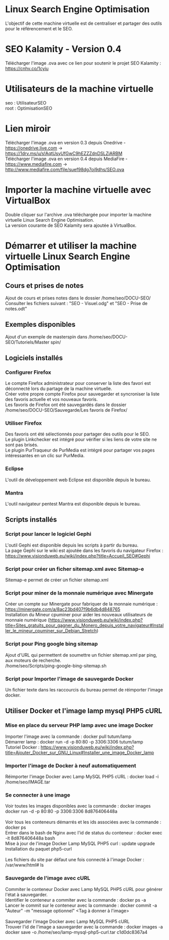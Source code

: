 # Linux Search Engine Optimisation
L'objectif de cette machine virtuelle est de centraliser et partager des outils pour le référencement et le SEO.

# SEO Kalamity - Version 0.4
Télécharger l'image .ova avec ce lien pour soutenir le projet SEO Kalamity : https://cnhv.co/1cyiu

# Utilisateurs de la machine virtuelle
seo : UtilisateurSEO<br/>
root : OptimisationSEO

# Lien miroir
Télécharger l'image .ova en version 0.3 depuis Onedrive - https://onedrive.live.com -> https://1drv.ms/u/s!AqtUsyUfGwC9hEZZZdnDSLZiARBM<br/>
Télécharger l'image .ova en version 0.4 depuis MediaFire - https://www.mediafire.com -> http://www.mediafire.com/file/suef98dg7oj9dhs/SEO.ova

# Importer la machine virtuelle avec VirtualBox
Double cliquer sur l'archive .ova téléchargée pour importer la machine virtuelle Linux Search Engine Optimisation.<br/>
La version courante de SEO Kalamity sera ajoutée à VirtualBox.

# Démarrer et utiliser la machine virtuelle Linux Search Engine Optimisation
## Cours et prises de notes
Ajout de cours et prises notes dans le dossier /home/seo/DOCU-SEO/<br/>
Consulter les fichiers suivant : "SEO - Visuel.odg" et "SEO - Prise de notes.odt"

## Exemples disponibles
Ajout d'un exemple de masterspin dans /home/seo/DOCU-SEO/Tutoriels/Master spin/

## Logiciels installés
### Configurer Firefox
Le compte Firefox administrateur pour conserver la liste des favori est déconnecté lors du partage de la machine virtuelle.<br/>
Créer votre propre compte Firefox pour sauvegarder et syncroniser la liste des favoris actuelle et vos nouveaux favoris.<br/>
Les favoris de Firefox ont été sauvegardés dans le dossier /home/seo/DOCU-SEO/Sauvegarde/Les favoris de Firefox/

### Utiliser Firefox
Des favoris ont été sélectionnés pour partager des outils pour le SEO.<br/>
Le plugin Linkchecker est intégré pour vérifier si les liens de votre site ne sont pas brisés.<br/>
Le plugin PurTraqueur de PurMedia est intégré pour partager vos pages intéressantes en un clic sur PurMedia.

### Eclipse
L'outil de développement web Eclipse est disponible depuis le bureau.

### Mantra
L'outil navigateur pentest Mantra est disponible depuis le bureau.

## Scripts installés
### Script pour lancer le logiciel Gephi
L'outil Gephi est disponible depuis les scripts à partir du bureau.<br/>
La page Gephi sur le wiki est ajoutée dans les favoris du navigateur Firefox : https://www.visionduweb.eu/wiki/index.php?title=Accueil_SEO#Gephi

### Script pour créer un ficher sitemap.xml avec Sitemap-e
Sitemap-e permet de créer un fichier sitemap.xml

### Script pour miner de la monnaie numérique avec Minergate
Créer un compte sur Minergate pour fabriquer de la monnaie numérique : https://minergate.com/a/8ac23bd407f9b6db4d848765<br/>
Installation du Mineur cpuminer pour aider les nouveaux utilisateurs de monnaie numérique (https://www.visionduweb.eu/wiki/index.php?title=Sites_gratuits_pour_gagner_du_Monero_depuis_votre_navigateur#Installer_le_mineur_cpuminer_sur_Debian_Stretch)
### Script pour Ping google bing sitemap
Ajout d'URL qui permettent de soumettre un fichier sitemap.xml par ping, aux moteurs de recherche.<br/>
/home/seo/Scripts/ping-google-bing-sitemap.sh

### Script pour Importer l'image de sauvegarde Docker
Un fichier texte dans les raccourcis du bureau permet de réimporter l'image docker.

## Utiliser Docker et l'image lamp mysql PHP5 cURL
### Mise en place du serveur PHP lamp avec une image Docker<br/>
Importer l'image avec la commande : docker pull tutum/lamp<br/>
Démarrer lamp : docker run -d -p 80:80 -p 3306:3306 tutum/lamp<br/>
Tutoriel Docker : https://www.visionduweb.eu/wiki/index.php?title=Ajouter_Docker_sur_GNU_Linux#Installer_une_image_Docker_lamp

### Importer l'image de Docker à neuf automatiquement
Réimporter l'image Docker avec Lamp MySQL PHP5 cURL : docker load -i /home/seo/IMAGE.tar<br/>

### Se connecter à une image
Voir toutes les images disponibles avec la commande : docker images
docker run -d -p 80:80 -p 3306:3306 8d876406448a
<br/><br/>
Voir tous les conteneurs démarrés et les ids associées avec la commande : docker ps<br/>
Entrer dans le bash de Nginx avec l'id de status du conteneur : docker exec -it 8d876406448a bash<br/>
Mise à jour de l'image Docker Lamp MySQL PHP5 curl : update upgrade
Installation du paquet php5-curl
<br/><br/>
Les fichiers du site par défaut une fois connecté à l'image Docker : /var/www/html# ls<br/>

### Sauvegarde de l'image avec cURL
Commiter le conteneur Docker avec Lamp MySQL PHP5 cURL pour générer l'état à sauvegarder.<br/>
Identifier le conteneur a commiter avec la commande : docker ps -a<br/>
Lancer le commit sur le conteneur avec la commande : docker commit -a "Auteur" -m "message optionnel" <ID du conteneur ou nom> <Tag à donner à l'image>
<br/><br/>
Sauvegarder l'image Docker avec Lamp MySQL PHP5 cURL<br/>
Trouver l'id de l'image a sauvegarder avec la commande : docker images -a<br/>
docker save -o /home/seo/lamp-mysql-php5-curl.tar c1d0dc8367a4
